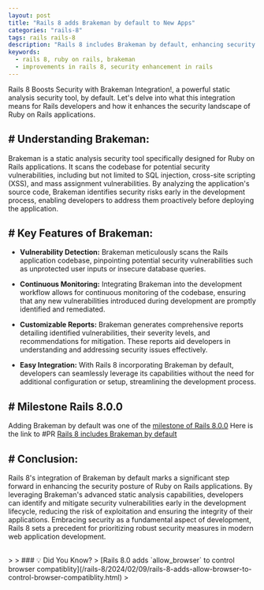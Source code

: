 ```yaml
---
layout: post
title: "Rails 8 adds Brakeman by default to New Apps"
categories: "rails-8"
tags: rails rails-8
description: "Rails 8 includes Brakeman by default, enhancing security."
keywords:
  - rails 8, ruby on rails, brakeman
  - improvements in rails 8, security enhancement in rails
---
```


Rails 8 Boosts Security with Brakeman Integration!, a powerful static analysis security tool, by default. Let's delve into what this integration means for Rails developers and how it enhances the security landscape of Ruby on Rails applications.

## # Understanding Brakeman:

Brakeman is a static analysis security tool specifically designed for Ruby on Rails applications. It scans the codebase for potential security vulnerabilities, including but not limited to SQL injection, cross-site scripting (XSS), and mass assignment vulnerabilities. By analyzing the application's source code, Brakeman identifies security risks early in the development process, enabling developers to address them proactively before deploying the application.

## # Key Features of Brakeman:

- **Vulnerability Detection:**
  Brakeman meticulously scans the Rails application codebase, pinpointing potential security vulnerabilities such as unprotected user inputs or insecure database queries.

- **Continuous Monitoring:**
  Integrating Brakeman into the development workflow allows for continuous monitoring of the codebase, ensuring that any new vulnerabilities introduced during development are promptly identified and remediated.

- **Customizable Reports:**
  Brakeman generates comprehensive reports detailing identified vulnerabilities, their severity levels, and recommendations for mitigation. These reports aid developers in understanding and addressing security issues effectively.

- **Easy Integration:**
  With Rails 8 incorporating Brakeman by default, developers can seamlessly leverage its capabilities without the need for additional configuration or setup, streamlining the development process.

## # Milestone Rails 8.0.0
Adding Brakeman by default was one of the [milestone of Rails 8.0.0](https://github.com/rails/rails/issues/50501)
Here is the link to #PR [Rails 8 includes Brakeman by default](https://github.com/rails/rails/pull/50507)

## # Conclusion:
Rails 8's integration of Brakeman by default marks a significant step forward in enhancing the security posture of Ruby on Rails applications. By leveraging Brakeman's advanced static analysis capabilities, developers can identify and mitigate security vulnerabilities early in the development lifecycle, reducing the risk of exploitation and ensuring the integrity of their applications. Embracing security as a fundamental aspect of development, Rails 8 sets a precedent for prioritizing robust security measures in modern web application development.

<br/>
>
> ### 💡 Did You Know?
> <base target="_blank"> [Rails 8.0 adds `allow_browser` to control browser compatiblity](/rails-8/2024/02/09/rails-8-adds-allow-browser-to-control-browser-compatiblity.html)
>
